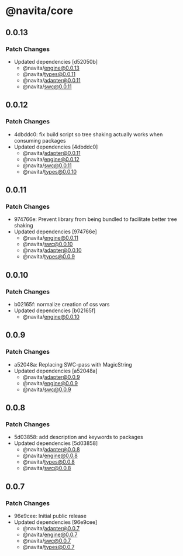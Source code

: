 # @navita/core

## 0.0.13

### Patch Changes

- Updated dependencies [d52050b]
  - @navita/engine@0.0.13
  - @navita/types@0.0.11
  - @navita/adapter@0.0.11
  - @navita/swc@0.0.11

## 0.0.12

### Patch Changes

- 4dbddc0: fix build script so tree shaking actually works when consuming packages
- Updated dependencies [4dbddc0]
  - @navita/adapter@0.0.11
  - @navita/engine@0.0.12
  - @navita/swc@0.0.11
  - @navita/types@0.0.10

## 0.0.11

### Patch Changes

- 974766e: Prevent library from being bundled to facilitate better tree shaking
- Updated dependencies [974766e]
  - @navita/engine@0.0.11
  - @navita/swc@0.0.10
  - @navita/adapter@0.0.10
  - @navita/types@0.0.9

## 0.0.10

### Patch Changes

- b02165f: normalize creation of css vars
- Updated dependencies [b02165f]
  - @navita/engine@0.0.10

## 0.0.9

### Patch Changes

- a52048a: Replacing SWC-pass with MagicString
- Updated dependencies [a52048a]
  - @navita/adapter@0.0.9
  - @navita/engine@0.0.9
  - @navita/swc@0.0.9

## 0.0.8

### Patch Changes

- 5d03858: add description and keywords to packages
- Updated dependencies [5d03858]
  - @navita/adapter@0.0.8
  - @navita/engine@0.0.8
  - @navita/types@0.0.8
  - @navita/swc@0.0.8

## 0.0.7

### Patch Changes

- 96e9cee: Initial public release
- Updated dependencies [96e9cee]
  - @navita/adapter@0.0.7
  - @navita/engine@0.0.7
  - @navita/swc@0.0.7
  - @navita/types@0.0.7
